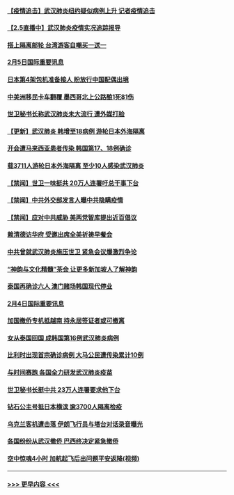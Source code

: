 #### [【疫情追击】武汉肺炎纽约疑似病例上升 记者疫情追击](../pages/prog202/a102770000.md?t=02052255) 
#### [【2.5直播中】武汉肺炎疫情实况追踪报导](../pages/prog202/a102769913.md?t=02052255) 
#### [搭上隔离邮轮 台湾游客自嘲买一送一](../pages/prog202/a102769845.md?t=02052255) 
#### [2月5日国际重要讯息](../pages/prog202/a102769821.md?t=02052255) 
#### [日本第4架包机准备接人 盼放行中国配偶出境](../pages/prog202/a102769765.md?t=02052255) 
#### [中美洲移民卡车翻覆 墨西哥北上公路酿1死81伤](../pages/prog202/a102769703.md?t=02052255) 
#### [世卫秘书长称武汉肺炎未大流行 遭外媒打脸](../pages/prog202/a102769679.md?t=02052255) 
#### [【更新】武汉肺炎 韩增至18病例 游轮日本外海隔离](../pages/prog202/a102758911.md?t=02052255) 
#### [开会遭马来西亚患者传染 韩国第17、18例确诊](../pages/prog202/a102769600.md?t=02052255) 
#### [载3711人游轮日本外海隔离 至少10人感染武汉肺炎](../pages/prog202/a102769538.md?t=02052255) 
#### [【禁闻】世卫一味挺共 20万人连署吁总干事下台](../pages/prog202/a102769445.md?t=02052255) 
#### [【禁闻】中共外交部发言人曝中共隐瞒疫情](../pages/prog202/a102769400.md?t=02052255) 
#### [【禁闻】应对中共威胁 美两党智库提出近百倡议](../pages/prog202/a102769357.md?t=02052255) 
#### [赖清德访华府  受邀出席全美祈祷早餐会](../pages/prog202/a102769350.md?t=02052255) 
#### [中共曾就武汉肺炎施压世卫 紧急会议爆激烈争论](../pages/prog202/a102769312.md?t=02052255) 
#### [“神韵与文化精髓”茶会 让更多新加坡人了解神韵](../pages/prog202/a102769286.md?t=02052255) 
#### [泰国再确诊六人 澳门赌场韩国现代停业](../pages/prog202/a102769239.md?t=02052255) 
#### [2月4日国际重要讯息](../pages/prog202/a102768884.md?t=02052255) 
#### [加国撤侨专机抵越南 持永居签证者或可撤离](../pages/prog202/a102768877.md?t=02052255) 
#### [女从泰国回国 成韩国第16例武汉肺炎病例](../pages/prog202/a102768669.md?t=02052255) 
#### [比利时出现首宗确诊病例 大马公民遭传染累计10例](../pages/prog202/a102768824.md?t=02052255) 
#### [与时间赛跑 各国全力研发武汉肺炎疫苗](../pages/prog202/a102768738.md?t=02052255) 
#### [世卫秘书长挺中共 23万人连署要求他下台](../pages/prog202/a102768717.md?t=02052255) 
#### [钻石公主号抵日本横滨 逾3700人隔离检疫](../pages/prog202/a102768714.md?t=02052255) 
#### [乌克兰客机遭击落 伊朗飞行员与塔台对话录音曝光](../pages/prog202/a102768645.md?t=02052255) 
#### [各国纷纷从武汉撤侨 巴西终决定紧急撤侨](../pages/prog202/a102768630.md?t=02052255) 
#### [空中惊魂4小时 加航起飞后出问题平安返降(视频)](../pages/prog202/a102768601.md?t=02052255) 

----
#### [ >>> 更早内容 <<< ](../indexes/prog202-earlier.md)
